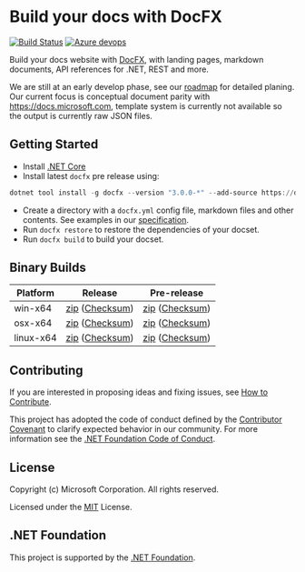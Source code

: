 # Build your docs with DocFX

[![Build Status](https://ceapex.visualstudio.com/Engineering/_apis/build/status/Docs.Build/docfx-pipeline?branchName=v3-release)](https://ceapex.visualstudio.com/Engineering/_build/latest?definitionId=1429&branchName=v3-release) [![Azure devops](https://img.shields.io/myget/docfx-v3/v/docfx.svg?label=myget)](https://docfx.visualstudio.com/docfx/_packaging?_a=feed&feed=docs-public-packages)

Build your docs website with [DocFX](https://github.com/dotnet/docfx), with landing pages, markdown documents, API references for .NET, REST and more.

We are still at an early develop phase, see our [roadmap](https://github.com/dotnet/docfx/blob/v3/docs/roadmap.md) for detailed planing.
Our current focus is conceptual document parity with https://docs.microsoft.com, template system is currently not available so the output is currently raw JSON files.

## Getting Started

- Install [.NET Core](https://www.microsoft.com/net/download)
- Install latest `docfx` pre release using:
```powershell
dotnet tool install -g docfx --version "3.0.0-*" --add-source https://docfx.pkgs.visualstudio.com/docfx/_packaging/docs-public-packages/nuget/v3/index.json
```
- Create a directory with a `docfx.yml` config file, markdown files and other contents. See examples in our [specification](https://github.com/dotnet/docfx/tree/v3/docs/specs).
- Run `docfx restore` to restore the dependencies of your docset.
- Run `docfx build` to build your docset.

## Binary Builds
|Platform|Release|Pre-release|
|---|---|---|
|win-x64|[zip](https://opsbuildk8sprod.blob.core.windows.net/docfx-bin/docfx-win7-x64-latest.zip) ([Checksum](https://opsbuildk8sprod.blob.core.windows.net/docfx-bin/docfx-win7-x64-latest.zip.sha256))|[zip](https://opbuildstoragesandbox.blob.core.windows.net/docfx-bin/docfx-win7-x64-latest.zip) ([Checksum](https://opbuildstoragesandbox.blob.core.windows.net/docfx-bin/docfx-win7-x64-latest.zip.sha256))|
|osx-x64|[zip](https://opsbuildk8sprod.blob.core.windows.net/docfx-bin/docfx-osx-x64-latest.zip) ([Checksum](https://opsbuildk8sprod.blob.core.windows.net/docfx-bin/docfx-osx-x64-latest.sha256))|[zip](https://opbuildstoragesandbox.blob.core.windows.net/docfx-bin/docfx-osx-x64-latest-latest) ([Checksum](https://opbuildstoragesandbox.blob.core.windows.net/docfx-bin/docfx-osx-x64-latest.zip.sha256))|
|linux-x64|[zip](https://opsbuildk8sprod.blob.core.windows.net/docfx-bin/docfx-linux-x64-latest.zip) ([Checksum](https://opsbuildk8sprod.blob.core.windows.net/docfx-bin/docfx-linux-x64-latest.zip.sha256))|[zip](https://opbuildstoragesandbox.blob.core.windows.net/docfx-bin/docfx-linux-x64-latest.zip) ([Checksum](https://opbuildstoragesandbox.blob.core.windows.net/docfx-bin/docfx-linux-x64-latest.zip.sha256))|


## Contributing

If you are interested in proposing ideas and fixing issues, see [How to Contribute](.github/CONTRIBUTING.md).

This project has adopted the code of conduct defined by the [Contributor Covenant](http://contributor-covenant.org/) to clarify expected behavior in our community.
For more information see the [.NET Foundation Code of Conduct](http://www.dotnetfoundation.org/code-of-conduct).

## License

Copyright (c) Microsoft Corporation. All rights reserved.

Licensed under the [MIT](https://github.com/dotnet/docfx/blob/v3/LICENSE.txt) License.

## .NET Foundation

This project is supported by the [.NET Foundation](http://www.dotnetfoundation.org).
